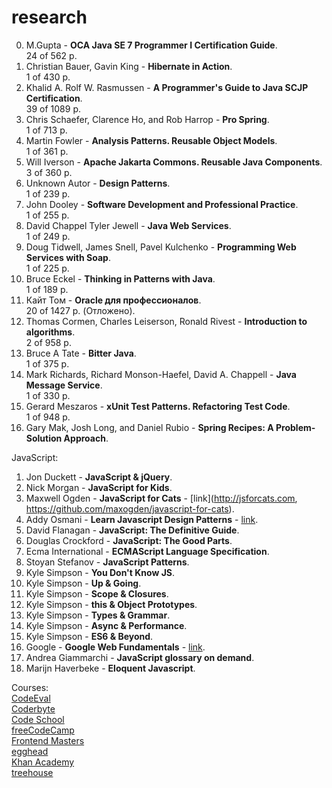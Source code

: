 research
========================================================================================
0. M.Gupta - <b>OCA Java SE 7 Programmer I Certification Guide</b>.<br/>
   24 of 562 p.
4. Christian Bauer, Gavin King - <b>Hibernate in Action</b>.<br/>
   1 of 430 p.
8. Khalid A. Rolf W. Rasmussen - <b>A Programmer's Guide to Java SCJP Certification</b>.<br/>
   39 of 1089 p.
10. Chris Schaefer, Clarence Ho, and Rob Harrop - <b>Pro Spring</b>.<br/> 
    1 of 713 p. 
11. Martin Fowler - <b>Analysis Patterns. Reusable Object Models</b>.<br/>
    1 of 361 p.
12. Will Iverson - <b>Apache Jakarta Commons. Reusable Java Components</b>.<br/>
    3 of 360 p.
15. Unknown Autor - <b>Design Patterns</b>.<br/>
    1 of 239 p.
16. John Dooley - <b>Software Development and Professional Practice</b>.<br/>
    1 of 255 p.
21. David Chappel Tyler Jewell - <b>Java Web Services</b>.<br/>
    1 of 249 p.
25. Doug Tidwell, James Snell, Pavel Kulchenko - <b>Programming Web Services with Soap</b>.<br/>
    1 of 225 p.
28. Bruce Eckel - <b>Thinking in Patterns with Java</b>.<br/>
    1 of 189 p.
29. Кайт Том - <b>Oracle для профессионалов</b>.<br/>
   20 of 1427 p. (Отложено).
30. Thomas Cormen, Charles Leiserson, Ronald Rivest - <b>Introduction to algorithms</b>.<br/>
    2 of 958 p.
36. Bruce A Tate - <b>Bitter Java</b>.<br/>
    1 of 375 p.
40. Mark Richards, Richard Monson-Haefel, David A. Chappell - <b>Java Message Service</b>.<br/>
    1 of 330 p.
44. Gerard Meszaros - <b>xUnit Test Patterns. Refactoring Test Code</b>.<br/>
    1 of 948 p.
50. Gary Mak, Josh Long, and Daniel Rubio - <b>Spring Recipes: A Problem-Solution Approach</b>.<br/>

JavaScript:<br/>
1. Jon Duckett - <b>JavaScript & jQuery</b>.<br/>
2. Nick Morgan - <b>JavaScript for Kids</b>.<br/>
3. Maxwell Ogden - <b>JavaScript for Cats</b> - [link](http://jsforcats.com, https://github.com/maxogden/javascript-for-cats).<br/>
4. Addy Osmani - <b>Learn Javascript Design Patterns</b> - [link](https://addyosmani.com/resources/essentialjsdesignpatterns/book/).<br/> 
5. David Flanagan - <b>JavaScript: The Definitive Guide</b>.<br/>
6. Douglas Crockford - <b>JavaScript: The Good Parts</b>.<br/>
7. Ecma International - <b>ECMAScript Language Specification</b>.<br/>
8. Stoyan Stefanov - <b>JavaScript Patterns</b>.<br/>
9. Kyle Simpson - <b>You Don't Know JS</b>.<br/>
10. Kyle Simpson - <b>Up & Going</b>.<br/>
11. Kyle Simpson - <b>Scope & Closures</b>.<br/>
12. Kyle Simpson - <b>this & Object Prototypes</b>.<br/>
13. Kyle Simpson - <b>Types & Grammar</b>.<br/>
14. Kyle Simpson - <b>Async & Performance</b>.<br/>
15. Kyle Simpson - <b>ES6 & Beyond</b>.<br/>
16. Google - <b>Google Web Fundamentals</b> - [link](https://developers.google.com/web/fundamentals).<br/>
17. Andrea Giammarchi - <b>JavaScript glossary on demand</b>.<br/>
18. Marijn Haverbeke - <b>Eloquent Javascript</b>.<br/>

Courses:<br/>
[CodeEval](https://www.codeeval.com)<br/>
[Coderbyte](https://coderbyte.com/challenges#easyChals)<br/>
[Code School](https://www.codeschool.com/learn/javascript)<br/>
[freeCodeCamp](https://www.freecodecamp.com)<br/>
[Frontend Masters](https://frontendmasters.com)<br/>
[egghead](https://egghead.io)<br/>
[Khan Academy](https://www.khanacademy.org/computing/computer-programming)<br/>
[treehouse](https://teamtreehouse.com/library/topic:javascript)<br/>
